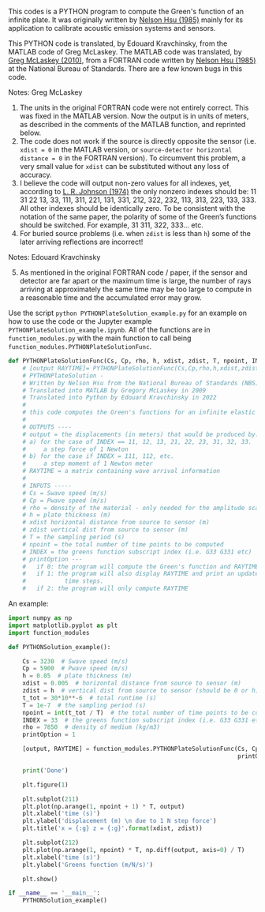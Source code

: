 This codes is a PYTHON program to compute the Green's function of an infinite plate. It was originally written by [Nelson Hsu (1985)](https://nvlpubs.nist.gov/nistpubs/Legacy/IR/nbsir85-3234.pdf) mainly for its application to calibrate acoustic emission systems and sensors.

This PYTHON code is translated, by Edouard Kravchinsky, from the MATLAB code of Greg McLaskey. The MATLAB code was translated, by [Greg McLaskey (2010)](https://doi.org/10.1121/1.3466847), from a FORTRAN code written by [Nelson Hsu (1985)](https://nvlpubs.nist.gov/nistpubs/Legacy/IR/nbsir85-3234.pdf) at the National Bureau of Standards. There are a few known bugs in this code.

Notes: Greg McLaskey

1)	The units in the original FORTRAN code were not entirely correct. This was fixed in the MATLAB version. Now the output is in units of meters, as described in the comments of the MATLAB function, and reprinted below.
2)	The code does not work if the source is directly opposite the sensor (i.e. ```xdist = 0``` in the MATLAB version, or ```source-detector horizontal distance = 0``` in the FORTRAN version). To circumvent this problem, a very small value for ```xdist``` can be substituted without any loss of accuracy. 
3)	I believe the code will output non-zero values for all indexes, yet, according to [L. R. Johnson (1974)](https://doi.org/10.1111/j.1365-246X.1974.tb02446.x) the only nonzero indexes should be: 11 31 22 13, 33, 111, 311, 221, 131, 331, 212, 322, 232, 113, 313, 223, 133, 333. All other indexes should be identically zero. To be consistent with the notation of the same paper, the polarity of some of the Green’s functions should be switched. For example, 31 311, 322, 333… etc. 
4)	For buried source problems (i.e. when ``zdist`` is less than ```h```) some of the later arriving reflections are incorrect!

Notes: Edouard Kravchinsky

5)	As mentioned in the original FORTRAN code / paper, if the sensor and detector are far apart or the maximum time is large, the number of rays arriving at approximately the same time may be too large to compute in a reasonable time and the accumulated error may grow.

Use the script ```python PYTHONPlateSolution_example.py``` for an example on how to use the code or the Jupyter example ```PYTHONPlateSolution_example.ipynb```. All of the functions are in ```function_modules.py``` with the main function to call being ```function_modules.PYTHONPlateSolutionFunc```.

```python 
def PYTHONPlateSolutionFunc(Cs, Cp, rho, h, xdist, zdist, T, npoint, INDEX, printOption):
    # [output RAYTIME]= PYTHONPlateSolutionFunc(Cs,Cp,rho,h,xdist,zdist,T,npoint,INDEX,printOption)
    # PYTHONPlateSolution -
    # Written by Nelson Hsu from the National Bureau of Standards (NBS)
    # Translated into MATLAB by Gregory McLaskey in 2009
    # Translated into Python by Edouard Kravchinsky in 2022
    #
    # this code computes the Green's functions for an infinite elastic plate
    #
    # OUTPUTS ----
    # output = the displacements (in meters) that would be produced by:
    # a) for the case of INDEX == 11, 12, 13, 21, 22, 23, 31, 32, 33.
    #     a step force of 1 Newton
    # b) for the case if INDEX = 111, 112, etc.
    #     a step moment of 1 Newton meter
    # RAYTIME = a matrix containing wave arrival information
    #
    # INPUTS -----
    # Cs = Swave speed (m/s)
    # Cp = Pwave speed (m/s)
    # rho = density of the material - only needed for the amplitude scale(kq/m^3)
    # h = plate thickness (m)
    # xdist horizontal distance from source to sensor (m)
    # zdist vertical dist from source to sensor (m)
    # T = the sampling period (s)
    # npoint = the total number of time points to be computed
    # INDEX = the greens function subscript index (i.e. G33 G331 etc)
    # printOption ---
    #   if 0: the program will compute the Green's function and RAYTIME
    #   if 1: the program will also display RAYTIME and print an update every 5
    #           time steps.
    #   if 2: the program will only compute RAYTIME
```

An example:

```python
import numpy as np
import matplotlib.pyplot as plt
import function_modules

def PYTHONSolution_example():

    Cs = 3230  # Swave speed (m/s)
    Cp = 5900  # Pwave speed (m/s)
    h = 0.05  # plate thickness (m)
    xdist = 0.005  # horizontal distance from source to sensor (m)
    zdist = h  # vertical dist from source to sensor (should be 0 or h) (m)
    t_tot = 30*10**-6  # total runtime (s)
    T = 1e-7  # the sampling period (s)
    npoint = int(t_tot / T)  # the total number of time points to be computed
    INDEX = 33  # the greens function subscript index (i.e. G33 G331 etc)
    rho = 7850  # density of medium (kg/m3)
    printOption = 1

    [output, RAYTIME] = function_modules.PYTHONPlateSolutionFunc(Cs, Cp, rho, h, xdist, zdist, T, npoint, INDEX,
                                                                 printOption)

    print('Done')

    plt.figure(1)

    plt.subplot(211)
    plt.plot(np.arange(1, npoint + 1) * T, output)
    plt.xlabel('time (s)')
    plt.ylabel('displacement (m) \n due to 1 N step force')
    plt.title('x = {:g} z = {:g}'.format(xdist, zdist))

    plt.subplot(212)
    plt.plot(np.arange(1, npoint) * T, np.diff(output, axis=0) / T)
    plt.xlabel('time (s)')
    plt.ylabel('Greens function (m/N/s)')

    plt.show()

if __name__ == '__main__':
    PYTHONSolution_example()
```
